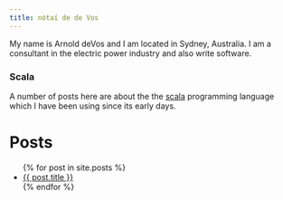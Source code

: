 ```yaml
---
title: nótaí de de Vos
---
```


My name is Arnold deVos and I am located in Sydney, Australia.  I am a consultant in the electric power industry and also write software.

### Scala

A number of posts here are about the the [scala](http://scala-lang.org) programming language which I have been using since its early days.

# Posts

<ul>
  {% for post in site.posts %}
    <li>
      <a href="{{ post.url }}">{{ post.title }}</a>
    </li>
  {% endfor %}
</ul>

